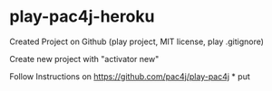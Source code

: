 # play-pac4j-heroku

Created Project on Github (play project, MIT license, play .gitignore)

Create new project with "activator new"

Follow Instructions on https://github.com/pac4j/play-pac4j
    * put 

